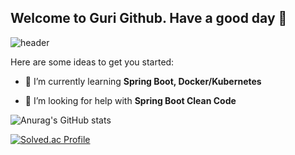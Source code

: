 ## Welcome to Guri Github. Have a good day 👋

![header](https://capsule-render.vercel.app/api?type=wave&color=auto&height=300&section=header&text=KimJinSung%20&fontSize=90)

<!-- **CEOJINSUNG/CEOJINSUNG** is a ✨ _special_ ✨ repository because its `README.md` (this file) appears on your GitHub profile. -->

Here are some ideas to get you started:

<!-- - 🔭 I’m currently working on ... -->
- 🌱 I’m currently learning **Spring Boot, Docker/Kubernetes**
<!-- - 👯 I’m looking to collaborate on ... -->
- 🤔 I’m looking for help with **Spring Boot Clean Code**
<!-- - 💬 Ask me about ... -->
<!-- - 📫 How to reach me: ... -->
<!-- - 😄 Pronouns: ... -->
<!-- - ⚡ Fun fact: ... -->


![Anurag's GitHub stats](https://github-readme-stats.vercel.app/api?username=CEOJINSUNG&count_private=true)

[![Solved.ac Profile](http://mazassumnida.wtf/api/v2/generate_badge?boj=jinsungone)](https://solved.ac/jinsungone/)
